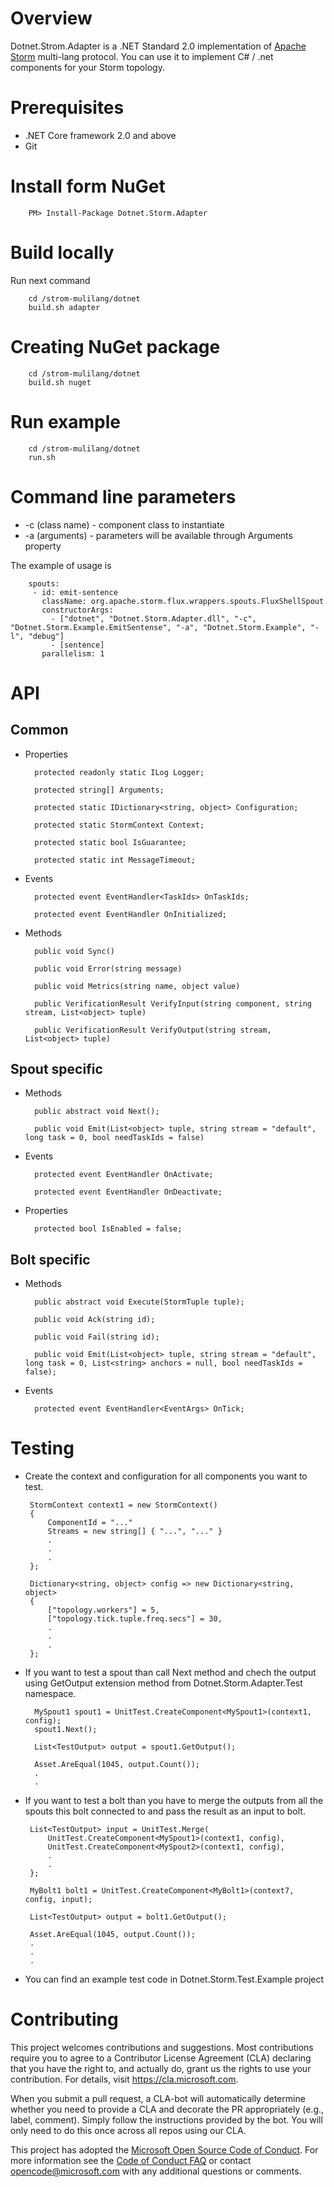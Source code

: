 Overview
========
Dotnet.Strom.Adapter is a .NET Standard 2.0 implementation of [Apache Storm](http://storm.apache.org/) multi-lang protocol. You can use it to implement C# / .net components for your Storm topology. 

Prerequisites
========
 
* .NET Core framework 2.0 and above
* Git

Install form NuGet
========
		PM> Install-Package Dotnet.Storm.Adapter

Build locally
========
Run next command

		cd /strom-mulilang/dotnet
		build.sh adapter

Creating NuGet package
========

		cd /strom-mulilang/dotnet
		build.sh nuget

Run example
========

		cd /strom-mulilang/dotnet
		run.sh

Command line parameters
========

* -c (class name) - component class to instantiate
* -a (arguments) - parameters will be available through Arguments property

The example of usage is 

		spouts:
		 - id: emit-sentence
		   className: org.apache.storm.flux.wrappers.spouts.FluxShellSpout
		   constructorArgs:
			 - ["dotnet", "Dotnet.Storm.Adapter.dll", "-c", "Dotnet.Storm.Example.EmitSentense", "-a", "Dotnet.Storm.Example", "-l", "debug"]
			 - [sentence]
		   parallelism: 1

API
========

## Common
- Properties

		protected readonly static ILog Logger;

		protected string[] Arguments;

		protected static IDictionary<string, object> Configuration;

		protected static StormContext Context;

		protected static bool IsGuarantee;

		protected static int MessageTimeout;
			
- Events

		protected event EventHandler<TaskIds> OnTaskIds;

		protected event EventHandler OnInitialized;

- Methods

		public void Sync()

		public void Error(string message)

		public void Metrics(string name, object value)

		public VerificationResult VerifyInput(string component, string stream, List<object> tuple)

		public VerificationResult VerifyOutput(string stream, List<object> tuple)

## Spout specific
- Methods

		public abstract void Next();

		public void Emit(List<object> tuple, string stream = "default", long task = 0, bool needTaskIds = false)

- Events

		protected event EventHandler OnActivate;

		protected event EventHandler OnDeactivate;

- Properties

		protected bool IsEnabled = false;

## Bolt specific
- Methods

		public abstract void Execute(StormTuple tuple);

		public void Ack(string id);

		public void Fail(string id);

		public void Emit(List<object> tuple, string stream = "default", long task = 0, List<string> anchors = null, bool needTaskIds = false);

- Events

		protected event EventHandler<EventArgs> OnTick;

Testing
========

 - Create the context and configuration for all components you want to test.

		StormContext context1 = new StormContext()
		{
			ComponentId = "..."
			Streams = new string[] { "...", "..." }
			.
			.
			.
		};

		Dictionary<string, object> config => new Dictionary<string, object>
		{
			["topology.workers"] = 5,
			["topology.tick.tuple.freq.secs"] = 30,
			.
			.
			.
		};
		

- If you want to test a spout than call Next method and chech the output using GetOutput extension method from Dotnet.Storm.Adapter.Test namespace.

		MySpout1 spout1 = UnitTest.CreateComponent<MySpout1>(context1, config);
		spout1.Next();

		List<TestOutput> output = spout1.GetOutput();

		Asset.AreEqual(1045, output.Count());
		.
		.

 - If you want to test a bolt than you have to merge the outputs from all the spouts this bolt connected to and pass the result as an input to bolt.

		List<TestOutput> input = UnitTest.Merge(
			UnitTest.CreateComponent<MySpout1>(context1, config),
			UnitTest.CreateComponent<MySpout2>(context1, config),
			.
			.
		};

		MyBolt1 bolt1 = UnitTest.CreateComponent<MyBolt1>(context7, config, input);

		List<TestOutput> output = bolt1.GetOutput();

		Asset.AreEqual(1045, output.Count());
		.
		.
		.
		
 - You can find an example test code in Dotnet.Storm.Test.Example project 

# Contributing

This project welcomes contributions and suggestions.  Most contributions require you to agree to a
Contributor License Agreement (CLA) declaring that you have the right to, and actually do, grant us
the rights to use your contribution. For details, visit https://cla.microsoft.com.

When you submit a pull request, a CLA-bot will automatically determine whether you need to provide
a CLA and decorate the PR appropriately (e.g., label, comment). Simply follow the instructions
provided by the bot. You will only need to do this once across all repos using our CLA.

This project has adopted the [Microsoft Open Source Code of Conduct](https://opensource.microsoft.com/codeofconduct/).
For more information see the [Code of Conduct FAQ](https://opensource.microsoft.com/codeofconduct/faq/) or
contact [opencode@microsoft.com](mailto:opencode@microsoft.com) with any additional questions or comments.
